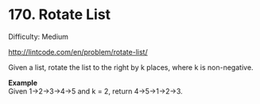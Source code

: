 # 170. Rotate List

Difficulty: Medium

http://lintcode.com/en/problem/rotate-list/

Given a list, rotate the list to the right by k places, where k is non-negative.

**Example**  
Given 1->2->3->4->5 and k = 2, return 4->5->1->2->3.
